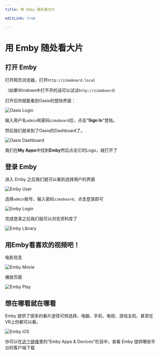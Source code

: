 ```yaml
---
title: 用 Emby 随处看大片

editLink: true

---
```


# 用 Emby 随处看大片

## 打开 Emby

打开网页浏览器，打开`http://zimaboard.local`

（如果Windows中打不开的话可以试试`http://zimaboard`）

打开后你就能看到Oasis的登陆界面：

![Oasis Login](./images/oasis-login.jpeg)

输入用户名`admin`和密码`zimaboard`后，点击"**Sign In**"登陆。

然后我们就来到了Oasis的Dashboard了。

![Oasis Dashboard](./images/oasis-dashboard.jpeg)

我们在**My Apps**中找到**Emby**然后点击它的Logo，就打开了

## 登录 Emby

进入 Emby 之后我们就可以看到选择用户的界面

![Emby User](./images/emby-user.jpeg)


选择`admin`账号，输入密码`zimaboard`，点击登录即可

![Emby Login](./images/emby-login.jpeg)


完成登录之后我们就可以浏览资料库了

![Emby Library](./images/emby-library.jpeg)

## 用Emby看喜欢的视频吧！

电影信息

![Emby Movie](./images/emby-movie.jpeg)

播放页面

![Emby Play](./images/emby-play.jpeg)

## 想在哪看就在哪看

Emby 提供了很多的看片途径可供选择，电脑、手机、电视、游戏主机、甚至在VR上你都可以看。

![Emby iOS](./images/emby-ios.jpg)

你可以在[这个链接](https://emby.media/download.html)里的“Emby Apps & Devices”栏目中，查看 Emby 提供哪些平台的客户端下载